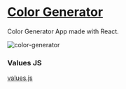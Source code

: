 # [Color Generator](https://duncanbrewster.github.io/color-generator/)
Color Generator App made with React. 

![color-generator](https://user-images.githubusercontent.com/87501964/142129973-84fc25c6-b304-4770-8023-679877a42de3.PNG)


### Values JS

[values.js](https://github.com/noeldelgado/values.js)
